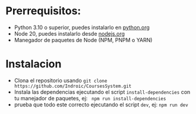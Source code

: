 # Prerrequisitos:
  * Python 3.10 o superior, puedes instalarlo en [python.org](https://python.org)
  * Node 20, puedes instalarlo desde [nodejs.org](https://nodejs.org/)
  * Manegador de paquetes de Node (NPM, PNPM o YARN)
# Instalacion

  * Clona el repositorio usando ``` git clone https://github.com/Indroic/CoursesSystem.git ```
  * Instala las dependencias ejecutando el script ```install-dependencies``` con tu manejador de paquetes, ej: ``` npm run install-dependencies```
  * prueba que todo este correcto ejecutando el script ``` dev ```, ej: ```npm run dev```

  
